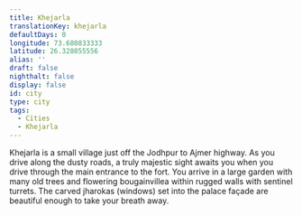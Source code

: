 ```yaml
---
title: Khejarla
translationKey: khejarla
defaultDays: 0
longitude: 73.680833333
latitude: 26.328055556
alias: ''
draft: false
nighthalt: false
display: false
id: city
type: city
tags:
  - Cities
  - Khejarla
---
```

Khejarla is a small village just off the Jodhpur to Ajmer highway. As you drive along the dusty roads, a truly majestic sight awaits you when you drive through the main entrance to the fort. You arrive in a large garden with many old trees and flowering bougainvillea within rugged walls with sentinel turrets. The carved jharokas (windows) set into the palace façade are beautiful enough to take your breath away.